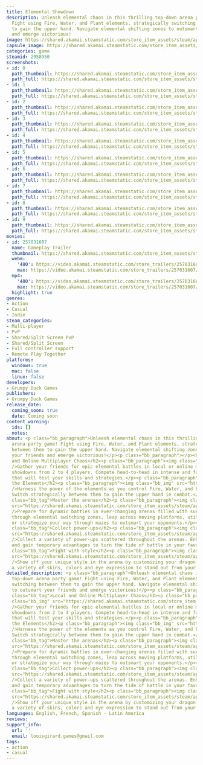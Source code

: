```yaml
---
title: Elemental Showdown
description: Unleash elemental chaos in this thrilling top-down arena party game!
  Fight using Fire, Water, and Plant elements, strategically switching between them
  to gain the upper hand. Navigate elemental shifting zones to outsmart your friends
  and emerge victorious!
image: https://shared.akamai.steamstatic.com/store_item_assets/steam/apps/2958950/header.jpg?t=1729454248
capsule_image: https://shared.akamai.steamstatic.com/store_item_assets/steam/apps/2958950/capsule_231x87.jpg?t=1729454248
categories: game
steamid: 2958950
screenshots:
- id: 0
  path_thumbnail: https://shared.akamai.steamstatic.com/store_item_assets/steam/apps/2958950/ss_35076d6e205896ee4165c28e60cf1654961a30c8.600x338.jpg?t=1729454248
  path_full: https://shared.akamai.steamstatic.com/store_item_assets/steam/apps/2958950/ss_35076d6e205896ee4165c28e60cf1654961a30c8.1920x1080.jpg?t=1729454248
- id: 1
  path_thumbnail: https://shared.akamai.steamstatic.com/store_item_assets/steam/apps/2958950/ss_e318bf0c4678cf0ad10eedfaee2683ee7fc7961b.600x338.jpg?t=1729454248
  path_full: https://shared.akamai.steamstatic.com/store_item_assets/steam/apps/2958950/ss_e318bf0c4678cf0ad10eedfaee2683ee7fc7961b.1920x1080.jpg?t=1729454248
- id: 2
  path_thumbnail: https://shared.akamai.steamstatic.com/store_item_assets/steam/apps/2958950/ss_748e15838b65b0ad842e9413b8c31590e2bb5e14.600x338.jpg?t=1729454248
  path_full: https://shared.akamai.steamstatic.com/store_item_assets/steam/apps/2958950/ss_748e15838b65b0ad842e9413b8c31590e2bb5e14.1920x1080.jpg?t=1729454248
- id: 3
  path_thumbnail: https://shared.akamai.steamstatic.com/store_item_assets/steam/apps/2958950/ss_8a6b556cd411863e2161f5601e815ca38d446318.600x338.jpg?t=1729454248
  path_full: https://shared.akamai.steamstatic.com/store_item_assets/steam/apps/2958950/ss_8a6b556cd411863e2161f5601e815ca38d446318.1920x1080.jpg?t=1729454248
- id: 4
  path_thumbnail: https://shared.akamai.steamstatic.com/store_item_assets/steam/apps/2958950/ss_4af745c38de7e969d1b9b1ab8b262f50c03cc87d.600x338.jpg?t=1729454248
  path_full: https://shared.akamai.steamstatic.com/store_item_assets/steam/apps/2958950/ss_4af745c38de7e969d1b9b1ab8b262f50c03cc87d.1920x1080.jpg?t=1729454248
- id: 5
  path_thumbnail: https://shared.akamai.steamstatic.com/store_item_assets/steam/apps/2958950/ss_f5856fe40fd1aac985f324fe2d9be262cd7ee54b.600x338.jpg?t=1729454248
  path_full: https://shared.akamai.steamstatic.com/store_item_assets/steam/apps/2958950/ss_f5856fe40fd1aac985f324fe2d9be262cd7ee54b.1920x1080.jpg?t=1729454248
- id: 6
  path_thumbnail: https://shared.akamai.steamstatic.com/store_item_assets/steam/apps/2958950/ss_b0ac385fb373f060670fd40b2e558424e16402d3.600x338.jpg?t=1729454248
  path_full: https://shared.akamai.steamstatic.com/store_item_assets/steam/apps/2958950/ss_b0ac385fb373f060670fd40b2e558424e16402d3.1920x1080.jpg?t=1729454248
- id: 7
  path_thumbnail: https://shared.akamai.steamstatic.com/store_item_assets/steam/apps/2958950/ss_0217bfbb14702d488a0937927bc2f267d97a592a.600x338.jpg?t=1729454248
  path_full: https://shared.akamai.steamstatic.com/store_item_assets/steam/apps/2958950/ss_0217bfbb14702d488a0937927bc2f267d97a592a.1920x1080.jpg?t=1729454248
- id: 8
  path_thumbnail: https://shared.akamai.steamstatic.com/store_item_assets/steam/apps/2958950/ss_ab794ae5f547e4c91b89111a5e21e88000e7f805.600x338.jpg?t=1729454248
  path_full: https://shared.akamai.steamstatic.com/store_item_assets/steam/apps/2958950/ss_ab794ae5f547e4c91b89111a5e21e88000e7f805.1920x1080.jpg?t=1729454248
- id: 9
  path_thumbnail: https://shared.akamai.steamstatic.com/store_item_assets/steam/apps/2958950/ss_cfd5ef8e00039d353f11ce388fbf6e93bc869e49.600x338.jpg?t=1729454248
  path_full: https://shared.akamai.steamstatic.com/store_item_assets/steam/apps/2958950/ss_cfd5ef8e00039d353f11ce388fbf6e93bc869e49.1920x1080.jpg?t=1729454248
movies:
- id: 257031607
  name: Gameplay Trailer
  thumbnail: https://shared.akamai.steamstatic.com/store_item_assets/steam/apps/257031607/movie.293x165.jpg?t=1719404924
  webm:
    '480': https://video.akamai.steamstatic.com/store_trailers/257031607/movie480_vp9.webm?t=1719404924
    max: https://video.akamai.steamstatic.com/store_trailers/257031607/movie_max_vp9.webm?t=1719404924
  mp4:
    '480': https://video.akamai.steamstatic.com/store_trailers/257031607/movie480.mp4?t=1719404924
    max: https://video.akamai.steamstatic.com/store_trailers/257031607/movie_max.mp4?t=1719404924
  highlight: true
genres:
- Action
- Casual
- Indie
steam_categories:
- Multi-player
- PvP
- Shared/Split Screen PvP
- Shared/Split Screen
- Full controller support
- Remote Play Together
platforms:
  windows: true
  mac: false
  linux: false
developers:
- Grumpy Duck Games
publishers:
- Grumpy Duck Games
release_date:
  coming_soon: true
  date: Coming soon
content_warning:
  ids: []
  notes:
about: <p class="bb_paragraph">Unleash elemental chaos in this thrilling top-down
  arena party game! Fight using Fire, Water, and Plant elements, strategically switching
  between them to gain the upper hand. Navigate elemental shifting zones to outsmart
  your friends and emerge victorious!</p><p class="bb_paragraph"></p><h2 class="bb_tag">Local
  and Online Multiplayer Chaos</h2><p class="bb_paragraph"><img class="bb_img" src="https://shared.akamai.steamstatic.com/store_item_assets/steam/apps/2958950/extras/localmayhem.gif?t=1729454248"
  />Gather your friends for epic elemental battles in local or online multiplayer
  showdowns from 2 to 4 players. Compete head-to-head in intense and fast-paced matches
  that will test your skills and strategies.</p><p class="bb_paragraph"></p><h2 class="bb_tag">Control
  the Elements</h2><p class="bb_paragraph"><img class="bb_img" src="https://shared.akamai.steamstatic.com/store_item_assets/steam/apps/2958950/extras/controlelements2.gif?t=1729454248"
  />Harness the power of the elements as you control Fire, Water, and Plant affinities.
  Switch strategically between them to gain the upper hand in combat.</p><p class="bb_paragraph"></p><h2
  class="bb_tag">Master the arenas</h2><p class="bb_paragraph"><img class="bb_img"
  src="https://shared.akamai.steamstatic.com/store_item_assets/steam/apps/2958950/extras/masterarena.gif?t=1729454248"
  />Prepare for dynamic battles in ever-changing arenas filled with surprises. Navigate
  through elemental switching zones, leap across moving platforms, utilize teleporters,
  or strategize your way through mazes to outsmart your opponents.</p><p class="bb_paragraph"></p><h2
  class="bb_tag">Collect power-ups</h2><p class="bb_paragraph"><img class="bb_img"
  src="https://shared.akamai.steamstatic.com/store_item_assets/steam/apps/2958950/extras/powerup.gif?t=1729454248"
  />Collect a variety of power-ups scattered throughout the arenas. Enhance your abilities
  and gain temporary advantages to turn the tide of battle in your favor.</p><p class="bb_paragraph"></p><h2
  class="bb_tag">Fight with style</h2><p class="bb_paragraph"><img class="bb_img"
  src="https://shared.akamai.steamstatic.com/store_item_assets/steam/apps/2958950/extras/customize.gif?t=1729454248"
  />Show off your unique style in the arena by customizing your dragon. Choose from
  a variety of skins, colors and eye expression to stand out from your opponents.</p>
detailed_description: <p class="bb_paragraph">Unleash elemental chaos in this thrilling
  top-down arena party game! Fight using Fire, Water, and Plant elements, strategically
  switching between them to gain the upper hand. Navigate elemental shifting zones
  to outsmart your friends and emerge victorious!</p><p class="bb_paragraph"></p><h2
  class="bb_tag">Local and Online Multiplayer Chaos</h2><p class="bb_paragraph"><img
  class="bb_img" src="https://shared.akamai.steamstatic.com/store_item_assets/steam/apps/2958950/extras/localmayhem.gif?t=1729454248"
  />Gather your friends for epic elemental battles in local or online multiplayer
  showdowns from 2 to 4 players. Compete head-to-head in intense and fast-paced matches
  that will test your skills and strategies.</p><p class="bb_paragraph"></p><h2 class="bb_tag">Control
  the Elements</h2><p class="bb_paragraph"><img class="bb_img" src="https://shared.akamai.steamstatic.com/store_item_assets/steam/apps/2958950/extras/controlelements2.gif?t=1729454248"
  />Harness the power of the elements as you control Fire, Water, and Plant affinities.
  Switch strategically between them to gain the upper hand in combat.</p><p class="bb_paragraph"></p><h2
  class="bb_tag">Master the arenas</h2><p class="bb_paragraph"><img class="bb_img"
  src="https://shared.akamai.steamstatic.com/store_item_assets/steam/apps/2958950/extras/masterarena.gif?t=1729454248"
  />Prepare for dynamic battles in ever-changing arenas filled with surprises. Navigate
  through elemental switching zones, leap across moving platforms, utilize teleporters,
  or strategize your way through mazes to outsmart your opponents.</p><p class="bb_paragraph"></p><h2
  class="bb_tag">Collect power-ups</h2><p class="bb_paragraph"><img class="bb_img"
  src="https://shared.akamai.steamstatic.com/store_item_assets/steam/apps/2958950/extras/powerup.gif?t=1729454248"
  />Collect a variety of power-ups scattered throughout the arenas. Enhance your abilities
  and gain temporary advantages to turn the tide of battle in your favor.</p><p class="bb_paragraph"></p><h2
  class="bb_tag">Fight with style</h2><p class="bb_paragraph"><img class="bb_img"
  src="https://shared.akamai.steamstatic.com/store_item_assets/steam/apps/2958950/extras/customize.gif?t=1729454248"
  />Show off your unique style in the arena by customizing your dragon. Choose from
  a variety of skins, colors and eye expression to stand out from your opponents.</p>
languages: English, French, Spanish - Latin America
reviews:
support_info:
  url: ''
  email: louisgirard.games@gmail.com
tags:
- action
- casual
---
```


